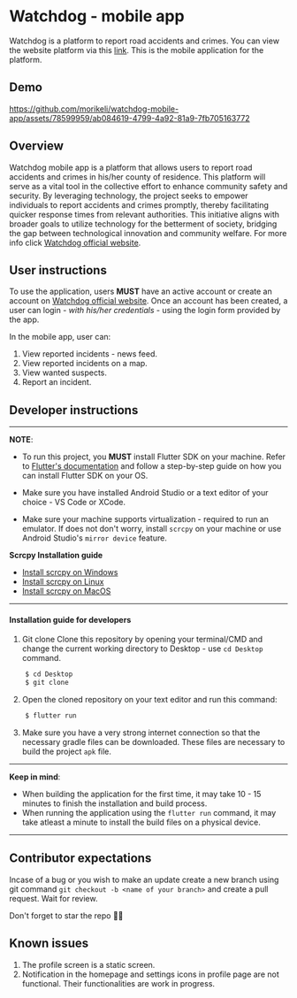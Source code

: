 # Watchdog - mobile app
Watchdog is a platform to report road accidents and crimes. You can view the website platform via this [link](https://watch-dog-website.onrender.com/auth/login/). This is the mobile application for the platform.

## Demo
https://github.com/morikeli/watchdog-mobile-app/assets/78599959/ab084619-4799-4a92-81a9-7fb705163772

## Overview
Watchdog mobile app is a platform that allows users to report road accidents and crimes in his/her county of residence.  This platform will serve as a vital tool in the collective effort to enhance community safety and security. By leveraging technology, the project seeks to empower individuals to report accidents and crimes promptly, thereby facilitating quicker response times from relevant authorities. This initiative aligns with broader goals to utilize technology for the betterment of society, bridging the gap between technological innovation and community welfare. For more info click [Watchdog official website](https://watch-dog-website.onrender.com/auth/login/).

## User instructions
To use the application, users **MUST** have an active account or create an account on [Watchdog official website](https://watch-dog-website.onrender.com/auth/signup/). Once an account has been created, a user can login - *with his/her credentials* - using the login form provided by the app.

In the mobile app, user can:
    
1. View reported incidents - news feed.
2. View reported incidents on a map.
3. View wanted suspects.
4. Report an incident.

## Developer instructions
---
**NOTE**: 
* To run this project, you **MUST** install Flutter SDK on your machine. Refer to [Flutter's documentation](https://docs.flutter.dev/get-started/install) and follow a step-by-step guide on how you can install Flutter SDK on your OS.

* Make sure you have installed Android Studio or a text editor of your choice - VS Code or XCode.

* Make sure your machine supports virtualization - required to run an emulator. If does not don't worry, install `scrcpy` on your machine or use Android Studio's `mirror device` feature.

**Scrcpy Installation guide** 
* [Install scrcpy on Windows](https://github.com/Genymobile/scrcpy/blob/master/doc/windows.md)
* [Install scrcpy on Linux](https://github.com/Genymobile/scrcpy/blob/master/doc/linux.md)
* [Install scrcpy on MacOS](https://github.com/Genymobile/scrcpy/blob/master/doc/macos.md)

---

#### Installation guide for developers

1. Git clone
Clone this repository by opening your terminal/CMD and change the current working directory to Desktop - use `cd Desktop` command.
```bash
    $ cd Desktop
    $ git clone 
```

2. Open the cloned repository on your text editor and run this command:
```bash
    $ flutter run
```
3. Make sure you have a very strong internet connection so that the necessary gradle files can be downloaded. These files are necessary to build the project `apk` file.

---
**Keep in mind**:
* When building the application for the first time, it may take 10 - 15 minutes to finish the installation and build process.
* When running the application using the `flutter run` command, it may take atleast a minute to install the build files on a physical device.
---


## Contributor expectations
Incase of a bug or you wish to make an update create a new branch using git command `git checkout -b <name of your branch>` and create a pull request. Wait for review.

Don't forget to star the repo 🌟😉


## Known issues

1. The profile screen is a static screen.
2. Notification in the homepage and settings icons in profile page are not functional. Their functionalities are work in progress.
